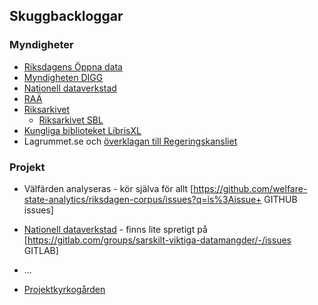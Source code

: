 ## Skuggbackloggar
### Myndigheter
* [Riksdagens Öppna data](https://github.com/salgo60/Wikidata_riksdagen-corpus/issues/50)
* [Myndigheten DIGG](https://github.com/salgo60/DiggUptime/issues/47)
* [Nationell dataverkstad](https://github.com/salgo60/Anslagstavla/issues/3)
* [RAÄ](https://github.com/salgo60/SamlaLibris/issues/10)
* [Riksarkivet](https://github.com/salgo60/Svenskaforsamlingar/issues/2)
  * [Riksarkivet SBL](https://github.com/salgo60/Svenskaforsamlingar/issues/6)
* [Kungliga biblioteket LibrisXL](https://github.com/salgo60/spa2Commons/issues/15)
* Lagrummet.se och [överklagan till Regeringskansliet](https://github.com/salgo60/LagrummetLight/issues/3)
### Projekt
* Välfärden analyseras - kör själva för allt [https://github.com/welfare-state-analytics/riksdagen-corpus/issues?q=is%3Aissue+ GITHUB issues] 
* [Nationell dataverkstad](https://github.com/salgo60/Anslagstavla/issues/3) - finns lite spretigt på [https://gitlab.com/groups/sarskilt-viktiga-datamangder/-/issues GITLAB]
* ...

* [Projektkyrkogården](https://github.com/salgo60/DiggUptime/issues/77)
